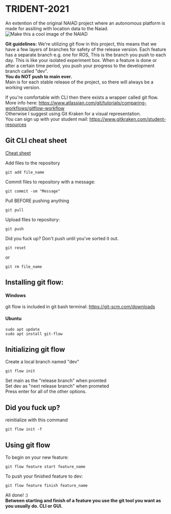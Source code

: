 # TRIDENT-2021
An extention of the original NAIAD project where an autonomous platform is made for assiting with location data to the Naiad.
![Make this a cool image of the NAIAD](https://i0.wp.com/robotnyheter.se/wp-content/uploads/2013/12/Naiad_AUV_robot_open.jpg?resize=900%2C429&ssl=1)


__Git guidelines:__ We're utilizing git flow in this project, this means that we have a few layers of branches for safety of the release version.
Each feature has a separate branch e.g. one for ROS, This is the branch you push to each day. This is like your isolated experiment box.
When a feature is done or after a certain time period, you push your progress to the development branch called "dev".   
__You do NOT push to main ever.__  
Main is for each stable release of the project, so there will always be a working version.

If you're comfortable with CLI then there exists a wrapper called git flow.  
More info here: https://www.atlassian.com/git/tutorials/comparing-workflows/gitflow-workflow  
Otherwise I suggest using Git Kraken for a visual representation.  
You can sign up with your student mail: https://www.gitkraken.com/student-resources

## Git CLI cheat sheet
[Cheat sheet](https://education.github.com/git-cheat-sheet-education.pdf)

Add files to the repository  
```
git add file_name
```
Commit files to repository with a message: 
```
git commit -sm "Message"
```
Pull BEFORE pushing anything 
```
git pull
```
Upload files to repository: 
```
git push
```
Did you fuck up? Don't push until you've sorted it out.
```
git reset
```
or
```
git rm file_name
 ```
## Installing git flow:

#### Windows 
git flow is included in git bash terminal: https://git-scm.com/downloads

#### Ubuntu
```
sudo apt update  
sudo apt install git-flow
```
## Initializing git flow
Create a local branch named "dev"  
```
git flow init
```
Set main as the "release branch" when promted  
Set dev as "next release branch" when prometed  
Press enter for all of the other options.

## Did you fuck up?

reinitialize with this command  
```
git flow init -f
```
## Using git flow

To begin on your new feature:  
```
git flow feature start feature_name
```
To push your finished feature to dev:  
```
git flow feature finish feature_name
```
All done! :)  
__Between starting and finish of a feature you use the git tool you want as you usually do. CLI or GUI.__

